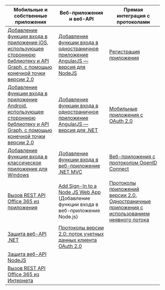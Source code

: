 | Мобильные и собственные приложения | Веб-приложения и веб-API | Прямая интеграция с протоколами |
| --- | --- | --- |
| [Добавление функции входа в приложение iOS, использующее стороннюю библиотеку и API Graph, с помощью конечной точки версии 2.0](../articles/active-directory/develop/active-directory-v2-devquickstarts-ios.md) |[Добавление функции входа в одностраничное приложение AngularJS — версия для NodeJS](../articles/active-directory/develop/active-directory-v2-devquickstarts-angular-node.md) |[Регистрация приложения](../articles/active-directory/develop/active-directory-v2-app-registration.md) |
| [Добавление функции входа в приложение Android, использующее стороннюю библиотеку и API Graph, с помощью конечной точки версии 2.0](../articles/active-directory/develop/active-directory-v2-devquickstarts-android.md) |[Добавление функции входа в одностраничное приложение AngularJS — версия для .NET](../articles/active-directory/develop/active-directory-v2-devquickstarts-angular-dotnet.md) |[Мобильные приложения с OAuth 2.0](../articles/active-directory/develop/active-directory-v2-protocols-oauth-code.md) |
| [Добавление функции входа в классическое приложение для Windows](../articles/active-directory/develop/active-directory-v2-devquickstarts-wpf.md) |[Добавление функции входа в веб-приложение .NET MVC](../articles/active-directory/develop/active-directory-v2-devquickstarts-dotnet-web.md) |[Веб-приложения с протоколом OpenID Connect](../articles/active-directory/develop/active-directory-v2-protocols-oidc.md) |
| [Вызов REST API Office 365 из приложения](https://msdn.microsoft.com/office/office365/howto/authenticate-Office-365-APIs-using-v2) |[Add Sign-In to a Node JS Web App](../articles/active-directory/develop/active-directory-v2-devquickstarts-node-web.md) (Добавление функции входа в веб-приложение Node.js) |[Протоколы приложений версии 2.0. Одностраничные приложения с использованием неявного потока](../articles/active-directory/develop/active-directory-v2-protocols-implicit.md) |
| [Защита веб-API .NET](../articles/active-directory/develop/active-directory-v2-devquickstarts-dotnet-api.md) |[Протоколы версии 2.0: поток учетных данных клиента OAuth 2.0](../articles/active-directory/develop/active-directory-v2-protocols-oauth-client-creds.md) | |
| [Защита веб-API NodeJS](../articles/active-directory/develop/active-directory-v2-devquickstarts-node-api.md) | | |
| [Вызов REST API Office 365 из Интернета](https://msdn.microsoft.com/office/office365/howto/authenticate-Office-365-APIs-using-v2) | | |



<!--HONumber=Jan17_HO3-->


